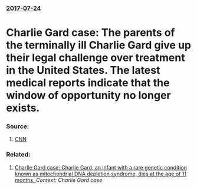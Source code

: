 ### [2017-07-24](/news/2017/07/24/index.md)

# Charlie Gard case: The parents of the terminally ill Charlie Gard give up their legal challenge over treatment in the United States. The latest medical reports indicate that the window of opportunity no longer exists. 




### Source:

1. [CNN](http://edition.cnn.com/2017/07/24/health/charlie-gard-decision/index.html)

### Related:

1. [Charlie Gard case: Charlie Gard, an infant with a rare genetic condition known as mitochondrial DNA depletion syndrome, dies at the age of 11 months. ](/news/2017/07/28/charlie-gard-case-charlie-gard-an-infant-with-a-rare-genetic-condition-known-as-mitochondrial-dna-depletion-syndrome-dies-at-the-age-of-1.md) _Context: Charlie Gard case_

